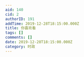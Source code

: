 ```yaml
---
aid: 140
cid: 2
authorID: 191
addTime: 2019-12-28T18:15:00.000Z
title: 你喜欢看
tags: []
comments: []
date: 2019-12-28T18:15:00.000Z
category: 时政
---
```



